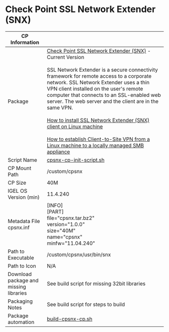 # Check Point SSL Network Extender (SNX)

|  CP Information |            |  
|--------------------|------------|
| Package | [Check Point SSL Network Extender (SNX)](https://supportcenter.checkpoint.com/supportcenter/portal?eventSubmit_doGoviewsolutiondetails=&solutionid=sk65210&partition=Basic&product=SSL) - Current Version <br /><br /> SSL Network Extender is a secure connectivity framework for remote access to a corporate network. SSL Network Extender uses a thin VPN client installed on the user's remote computer that connects to an SSL-enabled web server. The web server and the client are in the same VPN. <br /><br /> [How to install SSL Network Extender (SNX) client on Linux machine](https://supportcenter.checkpoint.com/supportcenter/portal?eventSubmit_doGoviewsolutiondetails=&solutionid=sk114267) <br /><br /> [How to establish Client-to-Site VPN from a Linux machine to a locally managed SMB appliance](https://supportcenter.checkpoint.com/supportcenter/portal?eventSubmit_doGoviewsolutiondetails=&solutionid=sk116576)  |
| Script Name | [cpsnx-cp-init-script.sh](cpsnx-cp-init-script.sh) |
| CP Mount Path | /custom/cpsnx |
| CP Size | 40M |
| IGEL OS Version (min) | 11.4.240 |
| Metadata File <br /> cpsnx.inf | [INFO] <br /> [PART] <br /> file="cpsnx.tar.bz2" <br /> version="1.0.0" <br /> size="40M" <br /> name="cpsnx" <br /> minfw="11.04.240" |
| Path to Executable | /custom/cpsnx/usr/bin/snx |
| Path to Icon | N/A |
| Download package and missing libraries | See build script for missing 32bit libraries |
| Packaging Notes | See build script for steps to build |
| Package automation | [build-cpsnx-cp.sh](build-cpsnx-cp.sh) |
